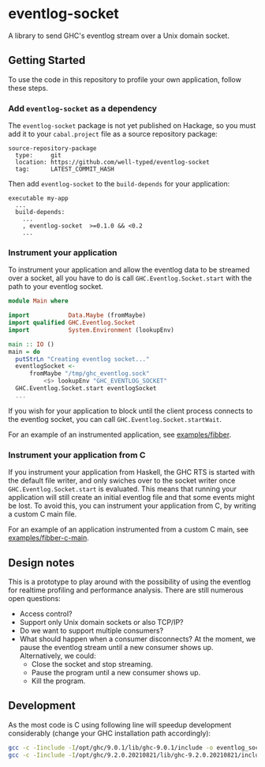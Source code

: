 # eventlog-socket

A library to send GHC's eventlog stream over a Unix domain socket.

## Getting Started


To use the code in this repository to profile your own application, follow these steps.

### Add `eventlog-socket` as a dependency

The `eventlog-socket` package is not yet published on Hackage, so you must add it to your `cabal.project` file as a source repository package:

```cabal
source-repository-package
  type:     git
  location: https://github.com/well-typed/eventlog-socket
  tag:      LATEST_COMMIT_HASH
```

Then add `eventlog-socket` to the `build-depends` for your application:

```cabal
executable my-app
  ...
  build-depends:
    ...
    , eventlog-socket  >=0.1.0 && <0.2
    ...
```

### Instrument your application

To instrument your application and allow the eventlog data to be streamed over a socket, all you have to do is call `GHC.Eventlog.Socket.start` with the path to your eventlog socket.

```haskell
module Main where

import           Data.Maybe (fromMaybe)
import qualified GHC.Eventlog.Socket
import           System.Environment (lookupEnv)

main :: IO ()
main = do
  putStrLn "Creating eventlog socket..."
  eventlogSocket <-
      fromMaybe "/tmp/ghc_eventlog.sock"
          <$> lookupEnv "GHC_EVENTLOG_SOCKET"
  GHC.Eventlog.Socket.start eventlogSocket
  ...
```

If you wish for your application to block until the client process connects to the eventlog socket, you can call `GHC.Eventlog.Socket.startWait`.

For an example of an instrumented application, see [examples/fibber](examples/fibber/).

### Instrument your application from C

If you instrument your application from Haskell, the GHC RTS is started with the default file writer, and only swiches over to the socket writer once `GHC.Eventlog.Socket.start` is evaluated. This means that running your application will still create an initial eventlog file and that some events might be lost. To avoid this, you can instrument your application from C, by writing a custom C main file.

For an example of an application instrumented from a custom C main, see [examples/fibber-c-main](examples/fibber-c-main/).

## Design notes

This is a prototype to play around with the possibility of using the eventlog
for realtime profiling and performance analysis.
There are still numerous open questions:

- Access control?
- Support only Unix domain sockets or also TCP/IP?
- Do we want to support multiple consumers?
- What should happen when a consumer disconnects?
  At the moment, we pause the eventlog stream until a new consumer shows up.
  Alternatively, we could:
  - Close the socket and stop streaming.
  - Pause the program until a new consumer shows up.
  - Kill the program.

## Development

As the most code is C using following line will speedup development
considerably (change your GHC installation path accordingly):

```sh
gcc -c -Iinclude -I/opt/ghc/9.0.1/lib/ghc-9.0.1/include -o eventlog_socket.o cbits/eventlog_socket.c
gcc -c -Iinclude -I/opt/ghc/9.2.0.20210821/lib/ghc-9.2.0.20210821/include -o eventlog_socket.o cbits/eventlog_socket.c
```
